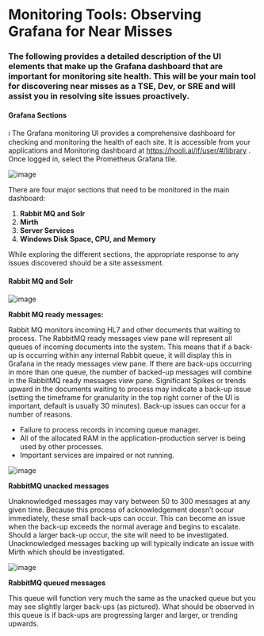 # Monitoring Tools: Observing Grafana for Near Misses

### The following provides a detailed description of the UI elements that make up the Grafana dashboard that are important for monitoring site health. This will be your main tool for discovering near misses as a TSE, Dev, or SRE and will assist you in resolving site issues proactively. 

#### Grafana Sections

ℹ️ The Grafana monitoring UI provides a comprehensive dashboard for checking and monitoring the health of each site. It is accessible from your applications and Monitoring dashboard at https://hooli.ai/if/user/#/library . Once logged in, select the Prometheus Grafana tile.

![image](https://github.com/user-attachments/assets/cfd3a1bb-9ed5-4f77-9452-c5919fae291c)

There are four major sections that need to be monitored in the main dashboard:

1. **Rabbit MQ and Solr**
2. **Mirth**
3. **Server Services**
4. **Windows Disk Space, CPU, and Memory**

While exploring the different sections, the appropriate response to any issues discovered should be a site assessment. 

#### Rabbit MQ and Solr

![image](https://github.com/user-attachments/assets/f8d25f1c-a1ba-4006-b07d-495ad3b257e1)

**Rabbit MQ ready messages:**

Rabbit MQ monitors incoming HL7 and other documents that waiting to process. The RabbitMQ ready messages view pane will represent all queues of incoming documents into the system. This means that if a back-up is occurring within any internal Rabbit queue, it will display this in Grafana in the ready messages view pane. If there are back-ups occurring in more than one queue, the number of backed-up messages will combine in the RabbitMQ ready messages view pane. Significant Spikes or trends upward in the documents waiting to process may indicate a back-up issue (setting the timeframe for granularity in the top right corner of the UI is important, default is usually 30 minutes). Back-up issues can occur for a number of reasons.  
- Failure to process records in incoming queue manager.
- All of the allocated RAM in the application-production server is being used by other processes.
- Important services are impaired or not running.

![image](https://github.com/user-attachments/assets/6e7f52ad-4c8a-44e3-aeb6-715eed63ec76)

**RabbitMQ unacked messages**

Unaknowledged messages may vary between 50 to 300 messages at any given time. Because this process of acknowledgement doesn’t occur immediately, these small back-ups can occur. This can become an issue when the back-up exceeds the normal average and begins to escalate.  Should a larger back-up occur, the site will need to be investigated. Unacknowledged messages backing up will typically indicate an issue with Mirth which should be investigated.

![image](https://github.com/user-attachments/assets/2225c76a-adc5-4324-bc3e-95634af95512)

**RabbitMQ queued messages**

This queue will function very much the same as the unacked queue but you may see slightly larger back-ups (as pictured). What should be observed in this queue is if back-ups are progressing larger and larger, or trending upwards. 

